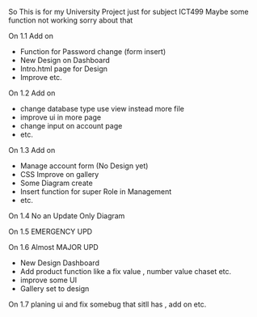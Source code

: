 So This is for my University Project just for subject ICT499 Maybe some function not working sorry about that

On 1.1 Add on
- Function for Password change (form insert)
- New Design on Dashboard
- Intro.html page for Design
- Improve etc.
  
On 1.2 Add on
- change database type use view instead more file
- improve ui in more page
- change input on account page
- etc.

On 1.3 Add on
- Manage account form (No Design yet)
- CSS Improve on gallery
- Some Diagram create
- Insert function for super Role in Management
- etc.

On 1.4 No an Update Only Diagram

On 1.5 EMERGENCY UPD 

On 1.6 Almost MAJOR UPD
- New Design Dashboard
- Add product function like a fix value , number value chaset etc.
- improve some UI
- Gallery set to design

On 1.7 planing ui and fix somebug that sitll has , add on etc.
